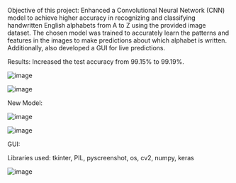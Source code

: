 Objective of this project: Enhanced a Convolutional Neural Network (CNN) model to achieve higher accuracy in recognizing and classifying handwritten English alphabets from A to Z using the provided image dataset. 
The chosen model was trained to accurately learn the patterns and features in the images to make predictions about which alphabet is written.  Additionally, also developed a GUI for live predictions.  


Results: Increased the test accuracy from 99.15% to 99.19%. 

  ![image](https://github.com/11hepatel/Handwritten-English-Character-Recognition/assets/73201634/899f6bff-f1d9-4cf9-8a7a-c3c8e18d9000)

  ![image](https://github.com/11hepatel/Handwritten-English-Character-Recognition/assets/73201634/77ce5c91-bb6b-4b11-9fec-64820b3876c5)

New Model: 

  ![image](https://github.com/11hepatel/Handwritten-English-Character-Recognition/assets/73201634/d7a28448-e0d7-438a-9a38-2fe38f7602c2)

  ![image](https://github.com/11hepatel/Handwritten-English-Character-Recognition/assets/73201634/f0e2550a-8aee-40a6-8657-69045b04d74f)

GUI: 

  Libraries used:
  tkinter, PIL, pyscreenshot, os, cv2, numpy, keras
  
  ![image](https://github.com/11hepatel/Handwritten-English-Character-Recognition/assets/73201634/1ff8741d-a7ad-4b10-b8b5-b3af49fd94ce)
